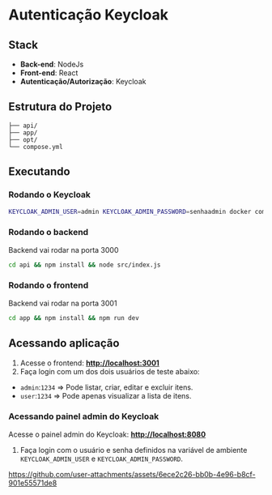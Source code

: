 # Autenticação Keycloak

## Stack

-   **Back-end**: NodeJs
-   **Front-end**: React
-   **Autenticação/Autorização**: Keycloak

## Estrutura do Projeto

```
├── api/
├── app/
├── opt/
└── compose.yml
```

## Executando

### Rodando o Keycloak
```bash
KEYCLOAK_ADMIN_USER=admin KEYCLOAK_ADMIN_PASSWORD=senhaadmin docker compose up
```

### Rodando o backend
Backend vai rodar na porta 3000
```bash
cd api && npm install && node src/index.js
```
### Rodando o frontend
Backend vai rodar na porta 3001
```bash
cd app && npm install && npm run dev
```

## Acessando aplicação

1.  Acesse o frontend: **[http://localhost:3001](http://localhost:3001)**
2.  Faça login com um dos dois usuários de teste abaixo:
 - `admin`:`1234` => Pode listar, criar, editar e excluir itens.
 - `user`:`1234` => Pode apenas visualizar a lista de itens.

### Acessando painel admin do Keycloak
Acesse o painel admin do Keycloak: **[http://localhost:8080](http://localhost:8080)**
1.  Faça login com o usuário e senha definidos na variável de ambiente `KEYCLOAK_ADMIN_USER` e `KEYCLOAK_ADMIN_PASSWORD`.



https://github.com/user-attachments/assets/6ece2c26-bb0b-4e96-b8cf-901e55571de8


